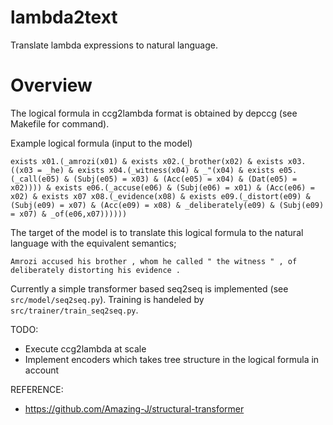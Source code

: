 # lambda2text

Translate lambda expressions to natural language.

# Overview

The logical formula in ccg2lambda format is obtained by depccg (see Makefile for command).

Example logical formula (input to the model)
```
exists x01.(_amrozi(x01) & exists x02.(_brother(x02) & exists x03.((x03 = _he) & exists x04.(_witness(x04) & _"(x04) & exists e05.(_call(e05) & (Subj(e05) = x03) & (Acc(e05) = x04) & (Dat(e05) = x02)))) & exists e06.(_accuse(e06) & (Subj(e06) = x01) & (Acc(e06) = x02) & exists x07 x08.(_evidence(x08) & exists e09.(_distort(e09) & (Subj(e09) = x07) & (Acc(e09) = x08) & _deliberately(e09) & (Subj(e09) = x07) & _of(e06,x07))))))
```

The target of the model is to translate this logical formula to the natural language with the equivalent semantics;
```
Amrozi accused his brother , whom he called " the witness " , of deliberately distorting his evidence .
```

Currently a simple transformer based seq2seq is implemented (see `src/model/seq2seq.py`).
Training is handeled by `src/trainer/train_seq2seq.py`.

TODO: 
- Execute ccg2lambda at scale
- Implement encoders which takes tree structure in the logical formula in account


REFERENCE:
- https://github.com/Amazing-J/structural-transformer
